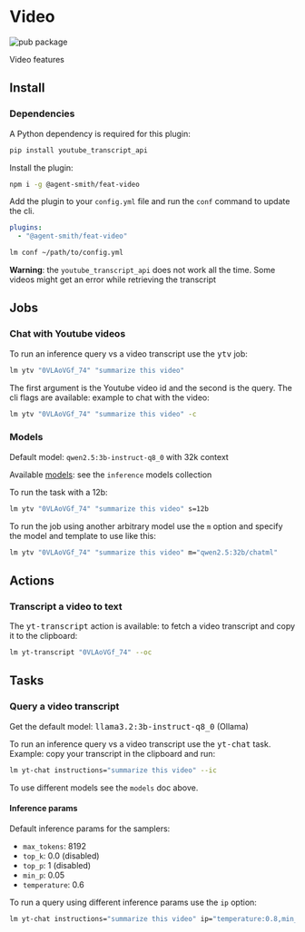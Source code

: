 # Video

![pub package](https://img.shields.io/npm/v/@agent-smith/feat-video)

Video features

## Install

### Dependencies

A Python dependency is required for this plugin:

```bash
pip install youtube_transcript_api
```

Install the plugin:

```bash
npm i -g @agent-smith/feat-video
```

Add the plugin to your `config.yml` file and run the `conf` command to update the cli.

```yml
plugins:
  - "@agent-smith/feat-video"
```

```bash
lm conf ~/path/to/config.yml
```

**Warning**: the `youtube_transcript_api` does not work all the time. Some videos might get an error
while retrieving the transcript

## Jobs

### Chat with Youtube videos

To run an inference query vs a video transcript use the <kbd>ytv</kbd> job:

```bash
lm ytv "0VLAoVGf_74" "summarize this video"
```

The first argument is the Youtube video id and the second is the query. The
cli flags are available: example to chat with the video:

```bash
lm ytv "0VLAoVGf_74" "summarize this video" -c
```

### Models

Default model: `qwen2.5:3b-instruct-q8_0` with 32k context

Available <a href="javascript:openLink('/terminal_client/plugins/models')">models</a>: see
the `inference` models collection

To run the task with a 12b:

```bash
lm ytv "0VLAoVGf_74" "summarize this video" s=12b
```

To run the job using another arbitrary model use the `m` option and
specify the model and template to use like this:

```bash
lm ytv "0VLAoVGf_74" "summarize this video" m="qwen2.5:32b/chatml"
```

## Actions

### Transcript a video to text

The <kbd>yt-transcript</kbd> action is available: to fetch a video transcript
and copy it to the clipboard:

```bash
lm yt-transcript "0VLAoVGf_74" --oc
```

## Tasks

### Query a video transcript

Get the default model: <kbd>llama3.2:3b-instruct-q8_0</kbd> (Ollama)

To run an inference query vs a video transcript use the <kbd>yt-chat</kbd> task. Example:
copy your transcript in the clipboard and run:

```bash
lm yt-chat instructions="summarize this video" --ic
```

To use different models see the `models` doc above.

#### Inference params

Default inference params for the samplers:

- `max_tokens`: 8192
- `top_k`: 0.0 (disabled)
- `top_p`: 1 (disabled)
- `min_p`: 0.05
- `temperature`: 0.6

To run a query using different inference params use the `ip` option:

```bash
lm yt-chat instructions="summarize this video" ip="temperature:0.8,min_p:0,top_p:0.95,top_k:40"
```

